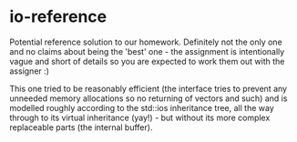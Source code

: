 # io-reference
 Potential reference solution to our homework. Definitely not the only one and no claims about being the 'best' one - the assignment is intentionally vague and short of details so you are expected to  work them out with the assigner :)

This one tried to be reasonably efficient (the interface tries to prevent any unneeded memory allocations so no returning of vectors and such) and is modelled roughly according to the std::ios inheritance tree, all the way through to its virtual inheritance (yay!) - but without its more complex replaceable parts (the internal buffer).
